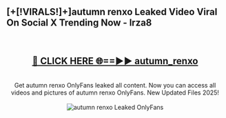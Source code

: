 <h2>[+[!VIRALS!]+]autumn renxo Leaked Video Viral On Social X Trending Now - lrza8</h2>
<br>
<div align="center">
<h2><a href="https://libra.edu.pl?autumn_renxo" rel="nofollow">🔴 CLICK HERE 🌐==►► autumn_renxo</a></h2>
<br>
Get autumn renxo OnlyFans leaked all content. Now you can access all videos and pictures of autumn renxo OnlyFans. New Updated Files 2025!
<br>
<br>
<a href="https://libra.edu.pl?autumn_renxo" rel="nofollow" data-target="animated-image.originalLink"><img src="https://i.ibb.co.com/WyWwxjT/player-gif2.gif" alt="autumn renxo Leaked OnlyFans" style="max-width: 100%; display: inline-block;" data-target="animated-image.originalImage"></a>
</div>
<br>